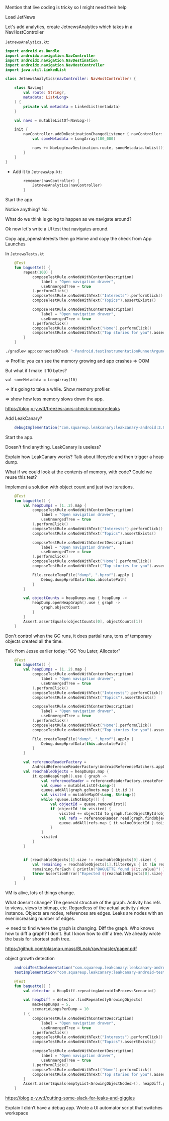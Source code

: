 Mention that live coding is tricky so I might need their help

Load JetNews 

Let's add analytics, create JetnewsAnalytics which takes in a NavHostController

`JetnewsAnalytics.kt`:

```kotlin
import android.os.Bundle
import androidx.navigation.NavController
import androidx.navigation.NavDestination
import androidx.navigation.NavHostController
import java.util.LinkedList

class JetnewsAnalytics(navController: NavHostController) {

    class NavLog(
        val route: String?,
        metadata: List<Long>
    ) {
        private val metadata = LinkedList(metadata)
    }

    val navs = mutableListOf<NavLog>()

    init {
        navController.addOnDestinationChangedListener { navController: NavController, navDestination: NavDestination, bundle: Bundle? ->
            val someMetadata = LongArray(100_000)

            navs += NavLog(navDestination.route, someMetadata.toList())
        }
    }
}
```

- Add it to `JetnewsApp.kt`:

```kotlin
        remember(navController) {
            JetnewsAnalytics(navController)
        }
```


Start the app.

Notice anything? No.

What do we think is going to happen as we navigate around?

Ok now let's write a UI test that navigates around.

Copy app_opensInterests then go Home and copy the check from App Launches

In `JetnewsTests.kt`


```kotlin
    @Test
    fun baguette() {
        repeat(100) {
            composeTestRule.onNodeWithContentDescription(
                label = "Open navigation drawer",
                useUnmergedTree = true
            ).performClick()
            composeTestRule.onNodeWithText("Interests").performClick()
            composeTestRule.onNodeWithText("Topics").assertExists()

            composeTestRule.onNodeWithContentDescription(
                label = "Open navigation drawer",
                useUnmergedTree = true
            ).performClick()
            composeTestRule.onNodeWithText("Home").performClick()
            composeTestRule.onNodeWithText("Top stories for you").assertExists()
        }
    }
```

```bash
./gradlew app:connectedCheck "-Pandroid.testInstrumentationRunnerArguments.class=com.example.jetnews.JetnewsTests#baguette"
```

=> Profile: you can see the memory growing and app crashes => OOM

But what if I make it 10 bytes?

```
val someMetadata = LongArray(10)
```

=> it's going to take a while. Show memory profiler.

=> show how less memory slows down the app.

https://blog.p-y.wtf/freezes-anrs-check-memory-leaks

Add LeakCanary?

```groovy
    debugImplementation("com.squareup.leakcanary:leakcanary-android:3.0-alpha-8")
```

Start the app.

Doesn't find anything. LeakCanary is useless?

Explain how LeakCanary works? Talk about lifecycle and then trigger a heap dump.

What if we could look at the contents of memory, with code? Could we reuse this test?

Implement a solution with object count and just two iterations.

```kotlin
    @Test
    fun baguette() {
        val heapDumps = (1..2).map {
            composeTestRule.onNodeWithContentDescription(
                label = "Open navigation drawer",
                useUnmergedTree = true
            ).performClick()
            composeTestRule.onNodeWithText("Interests").performClick()
            composeTestRule.onNodeWithText("Topics").assertExists()

            composeTestRule.onNodeWithContentDescription(
                label = "Open navigation drawer",
                useUnmergedTree = true
            ).performClick()
            composeTestRule.onNodeWithText("Home").performClick()
            composeTestRule.onNodeWithText("Top stories for you").assertExists()

            File.createTempFile("dump", ".hprof").apply {
                Debug.dumpHprofData(this.absolutePath)
            }
        }

        val objectCounts = heapDumps.map { heapDump ->
            heapDump.openHeapGraph().use { graph ->
                graph.objectCount
            }
        }
        Assert.assertEquals(objectCounts[0], objectCounts[1])
    }
```

Don't control when the GC runs, it does partial runs, tons of temporary objects created all the time.

Talk from Jesse earlier today: "GC You Later, Allocator"

```kotlin
    @Test
    fun baguette() {
        val heapDumps = (1..2).map {
            composeTestRule.onNodeWithContentDescription(
                label = "Open navigation drawer",
                useUnmergedTree = true
            ).performClick()
            composeTestRule.onNodeWithText("Interests").performClick()
            composeTestRule.onNodeWithText("Topics").assertExists()

            composeTestRule.onNodeWithContentDescription(
                label = "Open navigation drawer",
                useUnmergedTree = true
            ).performClick()
            composeTestRule.onNodeWithText("Home").performClick()
            composeTestRule.onNodeWithText("Top stories for you").assertExists()

            File.createTempFile("dump", ".hprof").apply {
                Debug.dumpHprofData(this.absolutePath)
            }
        }

        val referenceReaderFactory =
            AndroidReferenceReaderFactory(AndroidReferenceMatchers.appDefaults)
        val reachableObjects = heapDumps.map {
            it.openHeapGraph().use { graph ->
                val referenceReader = referenceReaderFactory.createFor(graph)
                val queue = mutableListOf<Long>()
                queue.addAll(graph.gcRoots.map { it.id })
                val visited = mutableMapOf<Long, String>()
                while (queue.isNotEmpty()) {
                    val objectId = queue.removeFirst()
                    if (objectId !in visited) {
                        visited += objectId to graph.findObjectById(objectId).toString()
                        val refs = referenceReader.read(graph.findObjectById(objectId))
                        queue.addAll(refs.map { it.valueObjectId }.toList())
                    }
                }
                visited
            }
        }


        if (reachableObjects[1].size != reachableObjects[0].size) {
            val remaining = reachableObjects[1].filterKeys { it !in reachableObjects[0] }
            remaining.forEach { println("BAGUETTE found ${it.value}") }
            throw AssertionError("Expected ${reachableObjects[0].size} but was ${reachableObjects[1].size} ")
        }
    }
```

VM is alive, lots of things change.

What doesn't change? The general structure of the graph. Activity has refs to views, views to bitmap, etc. Regardless of the actual activity / view instance.
Objects are nodes, references are edges. Leaks are nodes with an ever increasing number of edges.

=> need to find where the graph is changing. Diff the graph. Who knows how to diff a graph? I don't. But I know how to diff a tree. We already wrote the basis for shortest path tree.

https://github.com/plasma-umass/BLeak/raw/master/paper.pdf

object growth detection

```groovy
    androidTestImplementation("com.squareup.leakcanary:leakcanary-android-test:3.0-alpha-8")
    testImplementation("com.squareup.leakcanary:leakcanary-android-test:3.0-alpha-8")
```

```kotlin
    @Test
    fun baguette() {
        val detector = HeapDiff.repeatingAndroidInProcessScenario()

        val heapDiff = detector.findRepeatedlyGrowingObjects(
            maxHeapDumps = 5,
            scenarioLoopsPerDump = 10
        ) {
            composeTestRule.onNodeWithContentDescription(
                label = "Open navigation drawer",
                useUnmergedTree = true
            ).performClick()
            composeTestRule.onNodeWithText("Interests").performClick()
            composeTestRule.onNodeWithText("Topics").assertExists()

            composeTestRule.onNodeWithContentDescription(
                label = "Open navigation drawer",
                useUnmergedTree = true
            ).performClick()
            composeTestRule.onNodeWithText("Home").performClick()
            composeTestRule.onNodeWithText("Top stories for you").assertExists()
        }
        Assert.assertEquals(emptyList<GrowingObjectNodes>(), heapDiff.growingObjects)
    }
```

https://blog.p-y.wtf/cutting-some-slack-for-leaks-and-giggles

Explain I didn’t have a debug app.
Wrote a UI automator script that switches workspace

